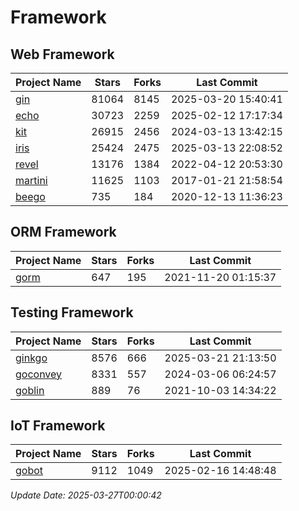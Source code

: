 # Framework

## Web Framework
| Project Name | Stars | Forks | Last Commit |
| ------------ | ----- | ----- | ----------- |
| [gin](https://github.com/gin-gonic/gin) | 81064 | 8145 | 2025-03-20 15:40:41 |
| [echo](https://github.com/labstack/echo) | 30723 | 2259 | 2025-02-12 17:17:34 |
| [kit](https://github.com/go-kit/kit) | 26915 | 2456 | 2024-03-13 13:42:15 |
| [iris](https://github.com/kataras/iris) | 25424 | 2475 | 2025-03-13 22:08:52 |
| [revel](https://github.com/revel/revel) | 13176 | 1384 | 2022-04-12 20:53:30 |
| [martini](https://github.com/go-martini/martini) | 11625 | 1103 | 2017-01-21 21:58:54 |
| [beego](https://github.com/astaxie/beego) | 735 | 184 | 2020-12-13 11:36:23 |

## ORM Framework
| Project Name | Stars | Forks | Last Commit |
| ------------ | ----- | ----- | ----------- |
| [gorm](https://github.com/jinzhu/gorm) | 647 | 195 | 2021-11-20 01:15:37 |

## Testing Framework
| Project Name | Stars | Forks | Last Commit |
| ------------ | ----- | ----- | ----------- |
| [ginkgo](https://github.com/onsi/ginkgo) | 8576 | 666 | 2025-03-21 21:13:50 |
| [goconvey](https://github.com/smartystreets/goconvey) | 8331 | 557 | 2024-03-06 06:24:57 |
| [goblin](https://github.com/franela/goblin) | 889 | 76 | 2021-10-03 14:34:22 |

## IoT Framework
| Project Name | Stars | Forks | Last Commit |
| ------------ | ----- | ----- | ----------- |
| [gobot](https://github.com/hybridgroup/gobot) | 9112 | 1049 | 2025-02-16 14:48:48 |

*Update Date: 2025-03-27T00:00:42*